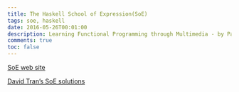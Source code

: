 ```yaml
---
title: The Haskell School of Expression(SoE)
tags: soe, haskell
date: 2016-05-26T00:01:00
description: Learning Functional Programming through Multimedia - by Paul Hudak
comments: true
toc: false
---
```


[SoE web site](http://www.cs.yale.edu/homes/hudak/SOE/)

[David Tran’s SoE solutions](http://davidtran.doublegifts.com/blog/?page_id=28)
